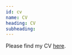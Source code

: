 ```yaml
---
id: cv
name: CV
heading: CV
subheading: 
---
```


Please find my CV
[here](https://drive.google.com/file/d/1T2IjVDq6fOiD9HWtEE__5XnOskJFfA-w/view?usp=sharing).


